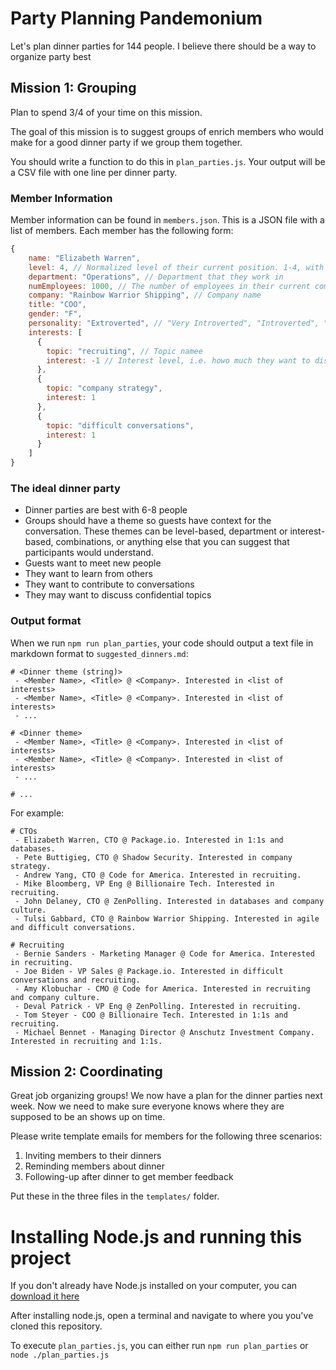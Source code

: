 # Party Planning Pandemonium
Let's plan dinner parties for 144 people. I believe there should be a way to organize party best

## Mission 1: Grouping

Plan to spend 3/4 of your time on this mission.

The goal of this mission is to suggest groups of enrich members who would make for a good dinner party if we group them together.

You should write a function to do this in `plan_parties.js`. Your output will be a CSV file with one line per dinner party.

### Member Information

Member information can be found in `members.json`. This is a JSON file with a list of members. Each member has the following form:

```javascript
{
    name: "Elizabeth Warren",
    level: 4, // Normalized level of their current position. 1-4, with 4 being the highest.
    department: "Operations", // Department that they work in
    numEmployees: 1000, // The number of employees in their current company
    company: "Rainbow Warrior Shipping", // Company name
    title: "COO",
    gender: "F",
    personality: "Extroverted", // "Very Introverted", "Introverted", "Average", "Extroverted", "Very Extroverted"
    interests: [
      {
        topic: "recruiting", // Topic namee
        interest: -1 // Interest level, i.e. howo much they want to discuss this topic. -2 to 2.
      },
      {
        topic: "company strategy",
        interest: 1
      },
      {
        topic: "difficult conversations",
        interest: 1
      }
    ]
}
```


### The ideal dinner party

 - Dinner parties are best with 6-8 people
 - Groups should have a theme so guests have context for the conversation. These themes can be level-based, department or interest-based, combinations, or anything else that you can suggest that participants would understand.
 - Guests want to meet new people
 - They want to learn from others
 - They want to contribute to conversations
 - They may want to discuss confidential topics

### Output format

When we run `npm run plan_parties`, your code should output a text file in markdown format to `suggested_dinners.md`:

```
# <Dinner theme (string)>
 - <Member Name>, <Title> @ <Company>. Interested in <list of interests>
 - <Member Name>, <Title> @ <Company>. Interested in <list of interests>
 - ...

# <Dinner theme>
 - <Member Name>, <Title> @ <Company>. Interested in <list of interests>
 - <Member Name>, <Title> @ <Company>. Interested in <list of interests>
 - ...

# ...
```

For example:

```
# CTOs
 - Elizabeth Warren, CTO @ Package.io. Interested in 1:1s and databases.
 - Pete Buttigieg, CTO @ Shadow Security. Interested in company strategy.
 - Andrew Yang, CTO @ Code for America. Interested in recruiting.
 - Mike Bloomberg, VP Eng @ Billionaire Tech. Interested in recruiting.
 - John Delaney, CTO @ ZenPolling. Interested in databases and company culture.
 - Tulsi Gabbard, CTO @ Rainbow Warrior Shipping. Interested in agile and difficult conversations.

# Recruiting
 - Bernie Sanders - Marketing Manager @ Code for America. Interested in recruiting.
 - Joe Biden - VP Sales @ Package.io. Interested in difficult conversations and recruiting.
 - Amy Klobuchar - CMO @ Code for America. Interested in recruiting and company culture.
 - Deval Patrick - VP Eng @ ZenPolling. Interested in recruiting.
 - Tom Steyer - COO @ Billionaire Tech. Interested in 1:1s and recruiting.
 - Michael Bennet - Managing Director @ Anschutz Investment Company. Interested in recruiting and 1:1s.
```


## Mission 2: Coordinating

Great job organizing groups! We now have a plan for the dinner parties next week. Now we need to make sure everyone knows where they are supposed to be an shows up on time.

Please write template emails for members for the following three scenarios:

 1. Inviting members to their dinners
 2. Reminding members about dinner
 3. Following-up after dinner to get member feedback

Put these in the three files in the `templates/` folder.

# Installing Node.js and running this project

If you don't already have Node.js installed on your computer, you can [download it here](https://nodejs.org/)

After installing node.js, open a terminal and navigate to where you you've cloned this repository.

To execute `plan_parties.js`, you can either run `npm run plan_parties` or `node ./plan_parties.js`
